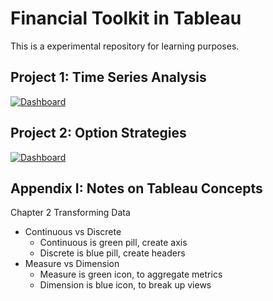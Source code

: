 # Financial Toolkit in Tableau

This is a experimental repository for learning purposes.

## Project 1: Time Series Analysis

<a href="https://public.tableau.com/views/ftk/TimeSeriesAnalysis?:language=en-US&:sid=&:redirect=auth&:display_count=n&:origin=viz_share_link">
<img alt='Dashboard ' src='https://public.tableau.com/static/images/ft/ftk/TimeSeriesAnalysis/1_rss.png' style='border: none' /></a>

## Project 2: Option Strategies

<a href="https://public.tableau.com/views/OptionStrategies_17431734748260/OptionStrategies?:language=en-US&publish=yes&:sid=&:redirect=auth&:display_count=n&:origin=viz_share_link">
<img alt='Dashboard ' src='https://public.tableau.com/static/images/Op/OptionStrategies_17431734748260/OptionStrategies/1_rss.png' style='border: none' /></a>

## Appendix I: Notes on Tableau Concepts

Chapter 2 Transforming Data
- Continuous vs Discrete
  - Continuous is green pill, create axis
  - Discrete is blue pill, create headers
- Measure vs Dimension
  - Measure is green icon, to aggregate metrics
  - Dimension is blue icon, to break up views
